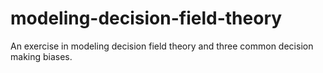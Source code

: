 # modeling-decision-field-theory
 An exercise in modeling decision field theory and three common decision making biases.
